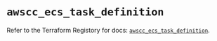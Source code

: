 # `awscc_ecs_task_definition`

Refer to the Terraform Registory for docs: [`awscc_ecs_task_definition`](https://registry.terraform.io/providers/hashicorp/awscc/0.70.0/docs/resources/ecs_task_definition).
